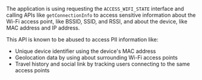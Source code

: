 The application is using requesting the `ACCESS_WIFI_STATE` interface and calling APIs like `getConnectionInfo` to access sensitive information about the Wi-Fi access point, like BSSID, SSID, and RSSI, and about the device, like MAC address and IP address.

This API is known to be abused to access PII information like:

* Unique device identifier using the device's MAC address
* Geolocation data by using about surrounding Wi-Fi access points
* Travel history and social link by tracking users connecting to the same access points